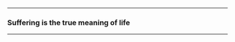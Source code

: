 <hr />

### Suffering is the true meaning of life
<!-- ## _Expertise:_ -->

<!-- - <strong>Development:</strong> <br/>
_**Backend**_ Node(a runtime environment, ik), Express(TDD), Serverless, Lambda, Mongo, Postgres, Microservices <br/>
_**Frontend**_ React(TDD), Redux/Recoil, Next(ssr), Sass, Formik, Webpack, MicroFrontends
- <strong>Languages:</strong> JavaScript, TypeScript, Python, Shell, Groovy
- <strong>DevOps:</strong> Docker, Kubernetes, Microservices, Cloudformation, Terraform, __AWS cloud__ (strong knowledge)
- <strong>Expertise:</strong> Microservices(both development and deployment), Automation, AWS, TDD and CICD -->

<!-- ✉️ : illuminatekaran@gmail.com -->

<hr />
